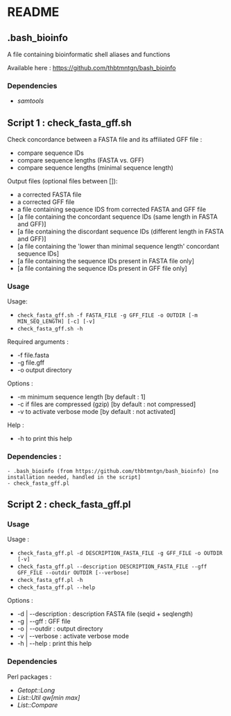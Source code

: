 # README

## .bash_bioinfo

A file containing bioinformatic shell aliases and functions

Available here : https://github.com/thbtmntgn/bash_bioinfo

### Dependencies

- _samtools_

## Script 1 : check_fasta_gff.sh

Check concordance between a FASTA file and its affiliated GFF file :
- compare sequence IDs
- compare sequence lengths (FASTA vs. GFF)
- compare sequence lengths (minimal sequence length)

Output files (optional files between []):
- a corrected FASTA file
- a corrected GFF file
- a file containing sequence IDS from corrected FASTA and GFF file
- [a file containing the concordant sequence IDs (same length in FASTA and GFF)]
- [a file containing the discordant sequence IDs (different length in FASTA and GFF)]
- [a file containing the 'lower than minimal sequence length' concordant sequence IDs]
- [a file containing the sequence IDs present in FASTA file only]
- [a file containing the sequence IDs present in GFF file only]

### Usage

Usage:
- `check_fasta_gff.sh -f FASTA_FILE -g GFF_FILE -o OUTDIR [-m MIN_SEQ_LENGTH] [-c] [-v]`
- `check_fasta_gff.sh -h`

Required arguments :
- -f file.fasta
- -g file.gff
- -o output directory

Options :
- -m minimum sequence length        [by default : 1]
- -c if files are compressed (gzip) [by default : not compressed]
- -v to activate verbose mode       [by default : not activated]

Help :
- -h to print this help

### Dependencies :
	- .bash_bioinfo (from https://github.com/thbtmntgn/bash_bioinfo) [no installation needed, handled in the script]
	- check_fasta_gff.pl

## Script 2 : check_fasta_gff.pl

### Usage

Usage :
- `check_fasta_gff.pl -d DESCRIPTION_FASTA_FILE -g GFF_FILE -o OUTDIR [-v]`
- `check_fasta_gff.pl --description DESCRIPTION_FASTA_FILE --gff GFF_FILE --outdir OUTDIR [--verbose]`
- `check_fasta_gff.pl -h`
- `check_fasta_gff.pl --help`

Options :
- -d | --description : description FASTA file (seqid + seqlength)
- -g | --gff         : GFF file
- -o | --outdir      : output directory
- -v | --verbose     : activate verbose mode
- -h | --help        : print this help

### Dependencies

Perl packages :
- _Getopt::Long_
- _List::Util qw[min max]_
- _List::Compare_

